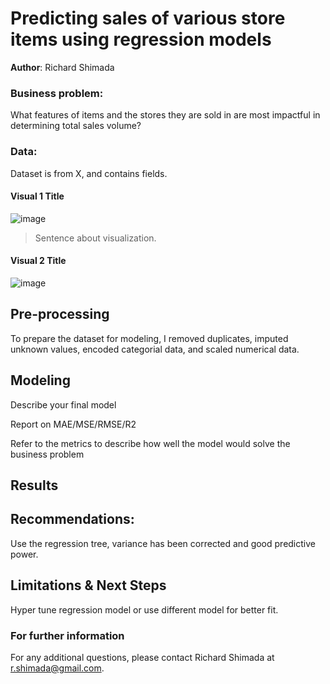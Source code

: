 # Predicting sales of various store items using regression models 


**Author**: Richard Shimada

### Business problem:

What features of items and the stores they are sold in are most impactful in determining total sales volume? 

### Data:
Dataset is from X, and contains fields.

#### Visual 1 Title

![image](https://user-images.githubusercontent.com/110313483/191888643-2063745e-48d7-4744-a68a-f88e6e2415df.png)

> Sentence about visualization.

#### Visual 2 Title

![image](https://user-images.githubusercontent.com/110313483/191889066-f91da510-d333-4c48-9078-c969c13c2100.png)

## Pre-processing
To prepare the dataset for modeling, I removed duplicates, imputed unknown values, encoded categorial data, and scaled numerical data.


## Modeling

Describe your final model

Report on MAE/MSE/RMSE/R2

Refer to the metrics to describe how well the model would solve the business problem



## Results


## Recommendations:

Use the regression tree, variance has been corrected and good predictive power.


## Limitations & Next Steps

Hyper tune regression model or use different model for better fit.


### For further information

For any additional questions, please contact Richard Shimada at r.shimada@gmail.com.
